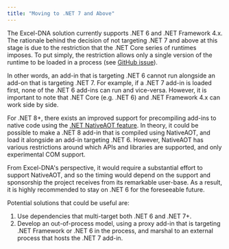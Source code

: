```yaml
---
title: "Moving to .NET 7 and Above"
---
```

The Excel-DNA solution currently supports .NET 6 and .NET Framework 4.x. The rationale behind the decision of not targeting .NET 7 and above at this stage is due to the restriction that the .NET Core series of runtimes imposes. To put simply, the restriction allows only a single version of the runtime to be loaded in a process (see [GitHub issue](https://github.com/dotnet/runtime/issues/53729)).

In other words, an add-in that is targeting .NET 6 cannot run alongside an add-on that is targeting .NET 7. For example, if a .NET 7 add-in is loaded first, none of the .NET 6 add-ins can run and vice-versa. However, it is important to note that .NET Core (e.g. .NET 6) and .NET Framework 4.x can work side by side.  

For .NET 8+, there exists an improved support for precompiling add-ins to native code using the [.NET NativeAOT feature](https://learn.microsoft.com/en-us/dotnet/core/deploying/native-aot/).
In theory, it could be possible to make a .NET 8 add-in that is compiled using NativeAOT, and load it alongside an add-in targeting .NET 6. However, NativeAOT has various restrictions around which APIs and libraries are supported, and only experimental COM support.

From Excel-DNA's perspective, it would require a substantial effort to support NativeAOT, and so the timing would depend on the support and sponsorship the project receives from its remarkable user-base. As a result, it is highly recommended to stay on .NET 6 for the foreseeable future.

Potential solutions that could be useful are:

1. Use dependencies that multi-target both .NET 6 and .NET 7+.
2. Develop an out-of-process model, using a proxy add-in that is targeting .NET Framework or .NET 6 in the process, and marshal to an external process that hosts the .NET 7 add-in. 